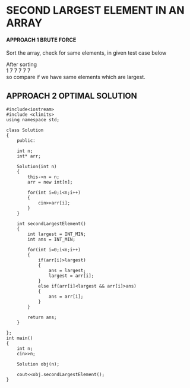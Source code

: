 # SECOND LARGEST ELEMENT IN AN ARRAY

#### APPROACH 1 BRUTE FORCE
Sort the array, check for same elements, in given test case below <br>

After sorting <br>
1 7 7 7 7 7 <br>
so compare if we have same elements which are largest.

## APPROACH 2 OPTIMAL SOLUTION

```
#include<iostream>
#include <climits>
using namespace std;

class Solution
{
    public:
    
    int n;
    int* arr;
    
    Solution(int n)
    {
        this->n = n;
        arr = new int[n];
        
        for(int i=0;i<n;i++)
        {
            cin>>arr[i];
        }
    }
    
    int secondLargestElement()
    {
        int largest = INT_MIN;
        int ans = INT_MIN;
        
        for(int i=0;i<n;i++)
        {
            if(arr[i]>largest)
            {
                ans = largest;
                largest = arr[i];
            }
            else if(arr[i]<largest && arr[i]>ans)
            {
                ans = arr[i];
            }
        }
        
        return ans;
    }
    
};
int main()
{
    int n; 
    cin>>n;
    
    Solution obj(n);
    
    cout<<obj.secondLargestElement();
}
```
